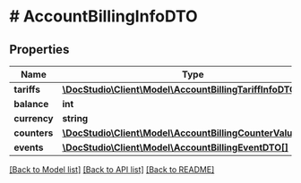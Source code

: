 # # AccountBillingInfoDTO

## Properties

Name | Type | Description | Notes
------------ | ------------- | ------------- | -------------
**tariffs** | [**\DocStudio\Client\Model\AccountBillingTariffInfoDTO[]**](AccountBillingTariffInfoDTO.md) | Tariffs | [optional]
**balance** | **int** | Balance | [optional]
**currency** | **string** | Currency | [optional]
**counters** | [**\DocStudio\Client\Model\AccountBillingCounterValueDTO[]**](AccountBillingCounterValueDTO.md) | Counters | [optional]
**events** | [**\DocStudio\Client\Model\AccountBillingEventDTO[]**](AccountBillingEventDTO.md) | Events | [optional]

[[Back to Model list]](../../README.md#models) [[Back to API list]](../../README.md#endpoints) [[Back to README]](../../README.md)
